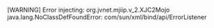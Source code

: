 [WARNING] Error injecting: org.jvnet.mjiip.v_2.XJC2Mojo
java.lang.NoClassDefFoundError: com/sun/xml/bind/api/ErrorListener
